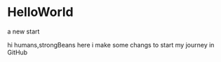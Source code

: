 # HelloWorld
a  new start 

hi humans,strongBeans here
i make some changs to start my journey in GitHub
